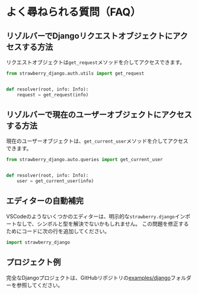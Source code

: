 # よく尋ねられる質問（FAQ）

## リゾルバーでDjangoリクエストオブジェクトにアクセスする方法

リクエストオブジェクトは`get_request`メソッドを介してアクセスできます。

```python
from strawberry_django.auth.utils import get_request


def resolver(root, info: Info):
    request = get_request(info)
```

## リゾルバーで現在のユーザーオブジェクトにアクセスする方法

現在のユーザーオブジェクトは、`get_current_user`メソッドを介してアクセスできます。

```python
from strawberry_django.auto.queries import get_current_user


def resolver(root, info: Info):
    user = get_current_user(info)
```

## エディターの自動補完

VSCodeのようないくつかのエディターは、明示的な`strawberry.django`インポートなしで、シンボルと型を解決でないかもしれません。
この問題を修正するためにコードに次の行を追加してください。

```python
import strawberry_django
```

## プロジェクト例

完全なDjangoプロジェクトは、GitHubリポジトリの[examples/django](https://github.com/strawberry-graphql/strawberry-django/tree/main/examples/django)フォルダーを参照してください。

